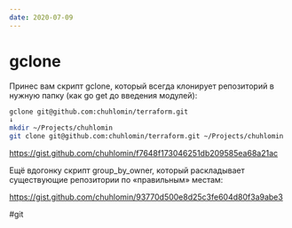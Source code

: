 ```yaml
---
date: 2020-07-09
---
```


# gclone

Принес вам скрипт gclone, который всегда клонирует репозиторий в нужную папку (как go get до введения модулей):

```bash
gclone git@github.com:chuhlomin/terraform.git
↓
mkdir ~/Projects/chuhlomin
git clone git@github.com:chuhlomin/terraform.git ~/Projects/chuhlomin
```

https://gist.github.com/chuhlomin/f7648f173046251db209585ea68a21ac

Ещё вдогонку скрипт group_by_owner, который раскладывает существующие репозитории по «правильным» местам:

https://gist.github.com/chuhlomin/93770d500e8d25c3fe604d80f3a9abe3

#git
